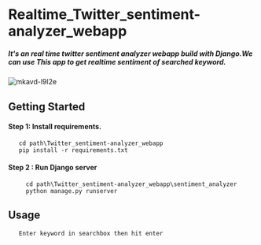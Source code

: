 # Realtime_Twitter_sentiment-analyzer_webapp</br>
##### It's an real time twitter sentiment analyzer webapp build with Django.We can use This app to get realtime sentiment of searched keyword.</br> 
![mkavd-l9l2e](https://user-images.githubusercontent.com/32850887/79688870-d9c80800-826e-11ea-8653-fdfd3099048b.gif)

## Getting Started

#### Step 1: Install requirements.
       cd path\Twitter_sentiment-analyzer_webapp
       pip install -r requirements.txt
#### Step 2 : Run Django server 
         cd path\Twitter_sentiment-analyzer_webapp\sentiment_analyzer
         python manage.py runserver
## Usage 
       Enter keyword in searchbox then hit enter
         
         
